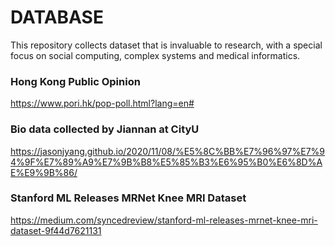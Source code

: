 # DATABASE
This repository collects dataset that is invaluable to research, with a special focus on social computing, complex systems and medical informatics.

### Hong Kong Public Opinion
https://www.pori.hk/pop-poll.html?lang=en#

### Bio data collected by Jiannan at CityU
https://jasonjyang.github.io/2020/11/08/%E5%8C%BB%E7%96%97%E7%94%9F%E7%89%A9%E7%9B%B8%E5%85%B3%E6%95%B0%E6%8D%AE%E9%9B%86/

### Stanford ML Releases MRNet Knee MRI Dataset
https://medium.com/syncedreview/stanford-ml-releases-mrnet-knee-mri-dataset-9f44d7621131

